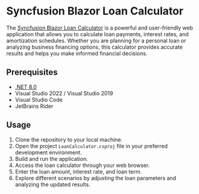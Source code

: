 # Syncfusion Blazor Loan Calculator

The [Syncfusion Blazor Loan Calculator](https://blazor.syncfusion.com/showcase/wasm/loan-calculator) is a powerful and user-friendly web application that allows you to calculate loan payments, interest rates, and amortization schedules. Whether you are planning for a personal loan or analyzing business financing options, this calculator provides accurate results and helps you make informed financial decisions.

## Prerequisites

- [.NET 8.0](https://dotnet.microsoft.com/en-us/download/dotnet/8.0)
- Visual Studio 2022 / Visual Studio 2019
- Visual Studio Code
- JetBrains Rider

## Usage

1. Clone the repository to your local machine.
2. Open the project `LoanCalculator.csproj` file in your preferred development environment.
3. Build and run the application.
4. Access the loan calculator through your web browser.
5. Enter the loan amount, interest rate, and loan term.
7. Explore different scenarios by adjusting the loan parameters and analyzing the updated results.

